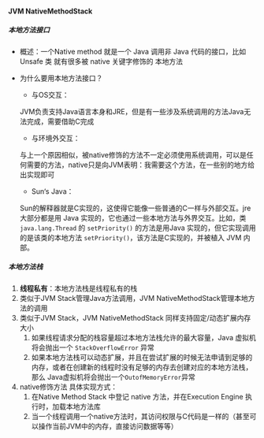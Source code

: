 #### JVM NativeMethodStack

##### 本地方法接口

- 概述：一个Native method 就是一个 Java 调用非 Java 代码的接口，比如 Unsafe 类 就有很多被 native 关键字修饰的 本地方法

- 为什么要用本地方法接口？

  - 与OS交互：

  JVM负责支持Java语言本身和JRE，但是有一些涉及系统调用的方法Java无法完成，需要借助C完成

  - 与环境外交互：

  与上一个原因相似，被native修饰的方法不一定必须使用系统调用，可以是任何需要的方法，native只是向JVM表明：我需要这个方法，在一些别的地方给出实现即可

  - Sun‘s Java：

  Sun的解释器就是C实现的，这使得它能像一些普通的C一样与外部交互。jre大部分都是用 Java 实现的，它也通过一些本地方法与外界交互。比如，类 `java.lang.Thread` 的 `setPriority()` 的方法是用Java 实现的，但它实现调用的是该类的本地方法 `setPriority()`，该方法是C实现的，并被植入 JVM 内部。

##### 本地方法栈

1. **线程私有**：本地方法栈是线程私有的栈
2. 类似于JVM Stack管理Java方法调用，JVM NativeMethodStack管理本地方法的调用
3. 类似于JVM Stack，JVM NativeMethodStack 同样支持固定/动态扩展内存大小
   1. 如果线程请求分配的栈容量超过本地方法栈允许的最大容量，Java 虚拟机将会抛出一个 `StackOverflowError` 异常
   2. 如果本地方法栈可以动态扩展，并且在尝试扩展的时候无法申请到足够的内存，或者在创建新的线程时没有足够的内存去创建对应的本地方法栈，那么 Java虚拟机将会抛出一个`OutofMemoryError`异常
4. native修饰方法 具体实现方式：
   1. 在Native Method Stack 中登记 native 方法，并在Execution Engine 执行时，加载本地方法库
   2. 当一个线程调用一个native方法时，其访问权限与C代码是一样的（甚至可以操作当前JVM中的内存，直接访问数据等等）